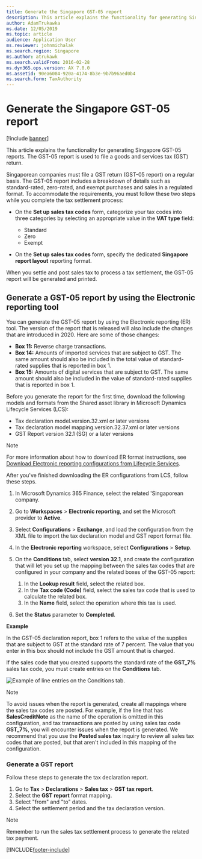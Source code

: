 ```yaml
---
title: Generate the Singapore GST-05 report
description: This article explains the functionality for generating Singapore GST-05 reports in Microsoft Dynamics 365 Finance. The GST-05 report is used to file a goods and services tax (GST) return.
author: AdamTrukawka
ms.date: 12/05/2019
ms.topic: article
audience: Application User
ms.reviewer: johnmichalak
ms.search.region: Singapore
ms.author: atrukawk
ms.search.validFrom: 2016-02-28
ms.dyn365.ops.version: AX 7.0.0
ms.assetid: 90ea6084-920a-4174-8b3e-9b7b96aed0b4
ms.search.form: TaxAuthority
---
```


# Generate the Singapore GST-05 report

[!include [banner](../../includes/banner.md)]

This article explains the functionality for generating Singapore GST-05 reports. The GST-05 report is used to file a goods and services tax (GST) return.

Singaporean companies must file a GST return (GST-05 report) on a regular basis. The GST-05 report includes a breakdown of details such as standard-rated, zero-rated, and exempt purchases and sales in a regulated format. To accommodate the requirements, you must follow these two steps while you complete the tax settlement process:

- On the **Set up sales tax codes** form, categorize your tax codes into three categories by selecting an appropriate value in the **VAT type** field:

    - Standard
    - Zero
    - Exempt

- On the **Set up sales tax codes** form, specify the dedicated **Singapore report layout** reporting format.

When you settle and post sales tax to process a tax settlement, the GST-05 report will be generated and printed.

## Generate a GST-05 report by using the Electronic reporting tool

You can generate the GST-05 report by using the Electronic reporting (ER) tool. The version of the report that is released will also include the changes that are introduced in 2020. Here are some of those changes:

- **Box 11:** Reverse charge transactions.
- **Box 14:** Amounts of imported services that are subject to GST. The same amount should also be included in the total value of standard-rated supplies that is reported in box 1.
- **Box 15:** Amounts of digital services that are subject to GST. The same amount should also be included in the value of standard-rated supplies that is reported in box 1.

Before you generate the report for the first time, download the following models and formats from the Shared asset library in Microsoft Dynamics Lifecycle Services (LCS):

- Tax declaration model.version.32.xml or later versions
- Tax declaration model mapping.version.32.37.xml or later versions
- GST Report version 32.1 (SG) or a later versions

> [!NOTE]
> For more information about how to download ER format instructions, see [Download Electronic reporting configurations from Lifecycle Services](../../../fin-ops-core/dev-itpro/analytics/download-electronic-reporting-configuration-lcs.md).

After you've finished downloading the ER configurations from LCS, follow these steps.

1. In Microsoft Dynamics 365 Finance, select the related 'Singaporean company.
2. Go to **Workspaces** \> **Electronic reporting**, and set the Microsoft provider to **Active**.
3. Select **Configurations** \> **Exchange**, and load the configuration from the XML file to import the tax declaration model and GST report format file.
4. In the **Electronic reporting** workspace, select **Configurations** \> **Setup**.
5. On the **Conditions** tab, select **version 32.1**, and create the configuration that will let you set up the mapping between the sales tax codes that are configured in your company and the related boxes of the GST-05 report:

    1. In the **Lookup result** field, select the related box.
    2. In the **Tax code (Code)** field, select the sales tax code that is used to calculate the related box.
    3. In the **Name** field, select the operation where this tax is used.

6. Set the **Status** parameter to **Completed**.

**Example**

In the GST-05 declaration report, box 1 refers to the value of the supplies that are subject to GST at the standard rate of 7 percent. The value that you enter in this box should not include the GST amount that is charged.

If the sales code that you created supports the standard rate of the **GST\_7%** sales tax code, you must create entries on the **Conditions** tab.

![Example of line entries on the Conditions tab.](../media/SG_GST_Report_Configuration.png)

> [!NOTE]
> To avoid issues when the report is generated, create all mappings where the sales tax codes are posted. For example, if the line that has **SalesCreditNote** as the name of the operation is omitted in this configuration, and tax transactions are posted by using sales tax code **GST\_7%**, you will encounter issues when the report is generated. We recommend that you use the **Posted sales tax** inquiry to review all sales tax codes that are posted, but that aren't included in this mapping of the configuration.

### Generate a GST report

Follow these steps to generate the tax declaration report.

1. Go to **Tax** \> **Declarations** \> **Sales tax** \> **GST tax report**.
2. Select the **GST report** format mapping.
3. Select "from" and "to" dates.
4. Select the settlement period and the tax declaration version.

> [!NOTE]
> Remember to run the sales tax settlement process to generate the related tax payment.


[!INCLUDE[footer-include](../../../includes/footer-banner.md)]

